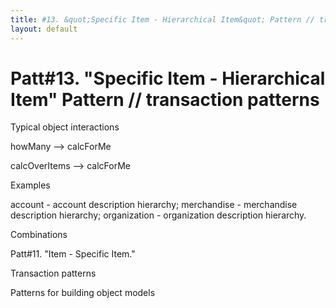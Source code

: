 ```yaml
---
title: #13. &quot;Specific Item - Hierarchical Item&quot; Pattern // transaction patterns
layout: default
---
```




# Patt#13. &quot;Specific Item - Hierarchical Item&quot; Pattern // transaction patterns 

 

Typical object interactions 

 howMany --&gt; calcForMe 

 calcOverItems --&gt; calcForMe 

Examples

 account - account description hierarchy; merchandise - merchandise description
hierarchy; organization - organization description hierarchy. 

Combinations 

Patt#11. &quot;Item - Specific Item.&quot; 

Transaction patterns

Patterns for building object models



